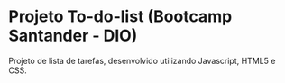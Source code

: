 <h1>
    Projeto To-do-list (Bootcamp Santander - DIO)
</h1>

<P>
    Projeto de lista de tarefas, desenvolvido utilizando Javascript, HTML5 e CSS.
</p>




